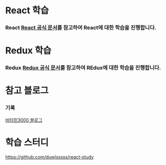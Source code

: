 # React 학습

### React [React 공식 문서](https://ko.react.dev/learn)를 참고하여 React에 대한 학습을 진행합니다. 

# Redux 학습
### Redux [Redux 공식 문서](https://ko.redux.js.org/)를 참고하여 REdux에 대한 학습을 진행합니다.

# 참고 블로그

### 기록 

[비타민3000 블로그](https://vitamin3000.tistory.com/category/React%20%EA%B3%B5%EC%8B%9D%20%ED%99%88%ED%8E%98%EC%9D%B4%EC%A7%80%20%EB%94%B0%EB%9D%BC%ED%95%98%EA%B8%B0)

# 학습 스터디

https://github.com/duwlsssss/react-study